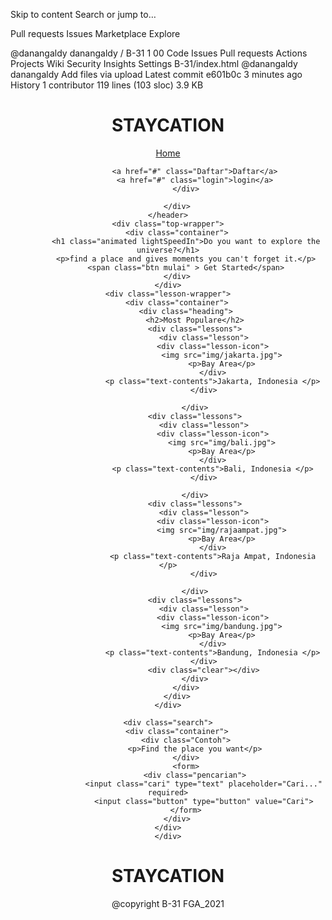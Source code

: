 Skip to content
Search or jump to…

Pull requests
Issues
Marketplace
Explore
 
@danangaldy 
danangaldy
/
B-31
1
00
Code
Issues
Pull requests
Actions
Projects
Wiki
Security
Insights
Settings
B-31/index.html
@danangaldy
danangaldy Add files via upload
Latest commit e601b0c 3 minutes ago
 History
 1 contributor
119 lines (103 sloc)  3.9 KB
  
<!DOCTYPE html>
<html lang="en">

<head>
    <meta charset="UTF-8">
    <meta name="viewport" content="width=device-width, initial-scale=1.0">
    <title>B-31</title>
    <link rel="stylesheet" href="stylesheet.css">
    <link rel="stylesheet" href="responsive.css">
    <link rel="stylesheet" type="text/css" href="animate.css">
    <link href="https://unpkg.com/aos@2.3.1/dist/aos.css" rel="stylesheet">
    <link rel="stylesheet" href="//maxcdn.bootstrapcdn.com/font-awesome/4.5.0/css/font-awesome.min.css">
</head>

<body>
    <header>
        <div class="container">
            <div class="header-kiri">
                <h1>STAYCATION</h1>
            </div>
            <span class="fa fa-bars menu-icon"></span>
            <div class="header-kanan">
                <a href="#" class="Home">Home</a>

                <a href="#" class="Daftar">Daftar</a>
                <a href="#" class="login">login</a>
            </div>

        </div>
    </header>
    <div class="top-wrapper">
        <div class="container">
            <h1 class="animated lightSpeedIn">Do you want to explore the universe?</h1>
            <p>find a place and gives moments you can't forget it.</p>
            <span class="btn mulai" > Get Started</span>
        </div>
    </div>
    <div class="lesson-wrapper">
        <div class="container">
            <div class="heading">
                <h2>Most Populare</h2>
                <div class="lessons">
                    <div class="lesson">
                        <div class="lesson-icon">
                            <img src="img/jakarta.jpg">
                            <p>Bay Area</p>
                        </div>
                        <p class="text-contents">Jakarta, Indonesia </p>
                    </div>

                </div>
                <div class="lessons">
                    <div class="lesson">
                        <div class="lesson-icon">
                            <img src="img/bali.jpg">
                            <p>Bay Area</p>
                        </div>
                        <p class="text-contents">Bali, Indonesia </p>
                    </div>

                </div>
                <div class="lessons">
                    <div class="lesson">
                        <div class="lesson-icon">
                            <img src="img/rajaampat.jpg">
                            <p>Bay Area</p>
                        </div>
                        <p class="text-contents">Raja Ampat, Indonesia </p>
                    </div>

                </div>
                <div class="lessons">
                    <div class="lesson">
                        <div class="lesson-icon">
                            <img src="img/bandung.jpg">
                            <p>Bay Area</p>
                        </div>
                        <p class="text-contents">Bandung, Indonesia </p>
                    </div>
                    <div class="clear"></div>
                </div>
            </div>
        </div>
    </div>

    <div class="search">
        <div class="container">
            <div class="Contoh">
                <p>Find the place you want</p>
            </div>
            <form>
                <div class="pencarian">
                    <input class="cari" type="text" placeholder="Cari..." required>
                    <input class="button" type="button" value="Cari">
            </form>
        </div>
    </div>
    </div>
</body>
<footer>
    <div class="footer">
        <div class="footer-logo"><h1>STAYCATION</h1></div>
        <div class="sosmed">
            <a href=""><span class="fa fa-facebook"></span></a>
            <a href=""><span class="fa fa-twitter"></span></a>
            <a href=""><span class="fa fa-instagram"></span></a>
        </div>
        <p>@copyright B-31 FGA_2021</p>
    </div>





</footer>



</html>
